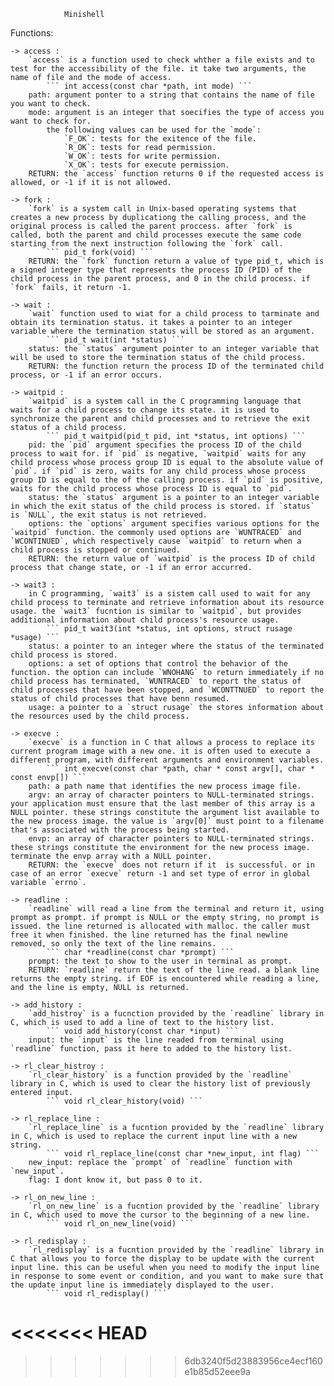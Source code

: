 				Minishell

Functions:

	-> access :
		`access` is a function used to check whther a file exists and to test for the accessibility of the file. it take two arguments, the name of file and the mode of access.
			``` int access(const char *path, int mode) ```
		path: argument ponter to a string that contains the name of file you want to check.
		mode: argument is an integer that soecifies the type of access you want to check for.
			the following values can be used for the `mode`:
				`F_OK`: tests for the exitence of the file.
				`R_OK`: tests for read permission.
				`W_OK`: tests for write permission.
				`X_OK`: tests for execute permission.
		RETURN: the `access` function returns 0 if the requested access is allowed, or -1 if it is not allowed.
	
	-> fork :
		`fork` is a system call in Unix-based operating systems that creates a new process by duplicationg the calling process, and the original process is called the parent proccess. after `fork` is called, both the parent and child processes execute the same code starting from the next instruction following the `fork` call.
			``` pid_t fork(void) ```
		RETURN: the `fork` function return a value of type pid_t, which is a signed integer type that represents the process ID (PID) of the child process in the parent process, and 0 in the child process. if `fork` fails, it return -1.
	
	-> wait : 
		`wait` function used to wiat for a child process to tarminate and obtain its termination status. it takes a pointer to an integer variable where the termination status will be stored as an argument.
			``` pid_t wait(int *status) ```
		status: the `status` argument pointer to an integer variable that will be used to store the termination status of the child process.
		RETURN: the function return the process ID of the terminated child process, or -1 if an error occurs.
	
	-> waitpid :
		`waitpid` is a system call in the C programming language that waits for a child process to change its state. it is used to synchronize the parent and child processes and to retrieve the exit status of a child process.
			``` pid_t waitpid(pid_t pid, int *status, int options) ```
		pid: the `pid` argument specifies the process ID of the child process to wait for. if `pid` is negative, `waitpid` waits for any child process whose process group ID is equal to the absolute value of `pid`. if `pid` is zero, waits for any child process whose process group ID is equal to the of the calling process. if `pid` is positive, waits for the child process whose process ID is equal to `pid`.
		status: the `status` argument is a pointer to an integer variable in which the exit status of the child process is stored. if `status` is `NULL`, the exit status is not retrieved.
		options: the `options` argument specifies various options for the `waitpid` function. the commonly used options are `WUNTRACED` and `WCONTINUED`, which respectively cause `waitpid` to return when a child process is stopped or continued.
		RETURN: the return value of `waitpid` is the process ID of child process that change state, or -1 if an error accurred.

	-> wait3 :
		in C programming, `wait3` is a sistem call used to wait for any child process to terminate and retrieve information about its resource usage. the `wait3` fucntion is similar to `waitpid`, but provides additional information about child process's resource usage. 
			``` pid_t wait3(int *status, int options, struct rusage *usage) ```
		status: a pointer to an integer where the status of the terminated child process is stored.
		options: a set of options that control the behavior of the function. the option can include `WNOHANG` to return immediately if no child process has terminated, `WUNTRACED` to report the status of child processes that have been stopped, and `WCONTTNUED` to report the status of child processes that have benn resumed.
		usage: a pointer to a `struct rusage` the stores information about the resources used by the child process.

	-> execve :
		`execve` is a function in C that allows a process to replace its current program image with a new one. it is often used to execute a different program, with different arguments and environment variables.
			``` int execve(const char *path, char * const argv[], char * const envp[]) ```
		path: a path name that identifies the new process image file.
		argv: an array of character pointers to NULL-terminated strings. your application must ensure that the last member of this array is a NULL pointer. these strings constitute the argument list available to the new process image. the value is `argv[0]` must point to a filename that's associated with the process being started.
		envp: an array of character pointers to NULL-terminated strings. these strings constitute the environment for the new process image. terminate the envp array with a NULL pointer.
		RETURN: the `execve` does not return if it  is successful. or in case of an error `execve` return -1 and set type of error in global variable `errno`.
	
	-> readline :
		`readline` will read a line from the terminal and return it, using prompt as prompt. if prompt is NULL or the empty string, no prompt is issued. the line returned is allocated with malloc. the caller must free it when finished. the line returned has the final newline removed, so only the text of the line remains.
			``` char *readline(const char *prompt) ```
		prompt: the text to show to the user in terminal as prompt.
		RETURN: `readline` return the text of the line read. a blank line returns the empty string. if EOF is encountered while reading a line, and the line is empty, NULL is returned.
	
	-> add_history :
		`add_histroy` is a fucnction provided by the `readline` library in C, which is used to add a line of text to the history list.
			``` void add_history(const char *input) ```
		input: the `input` is the line readed from terminal using `readline` function, pass it here to added to the history list.
		
	-> rl_clear_histroy :
		`rl_clear_history` is a function provided by the `readline` library in C, which is used to clear the history list of previously entered input.
			``` void rl_clear_history(void) ```
	
	-> rl_replace_line :
		`rl_replace_line` is a fucntion provided by the `readline` library in C, which is used to replace the current input line with a new string.
			``` void rl_replace_line(const char *new_input, int flag) ```
		new_input: replace the `prompt` of `readline` function with `new_input`.
		flag: I dont know it, but pass 0 to it.

	-> rl_on_new_line :
		`rl_on_new_line` is a fucntion provided by the `readline` library in C, which used to move the cursor to the beginning of a new line.
			``` void rl_on_new_line(void) ```
	
	-> rl_redisplay : 
		`rl_redisplay` is a fucntion provided by the `readline` library in C that allows you to force the display to be update with the current input line. this can be useful when you need to modify the input line in response to some event or condition, and you want to make sure that the update input line is immediately displayed to the user.
			``` void rl_redisplay() ```
<<<<<<< HEAD
=======

>>>>>>> 6db3240f5d23883956ce4ecf160e1b85d52eee9a
	
